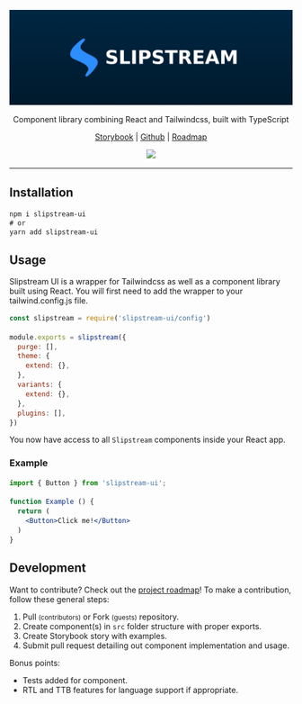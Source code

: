 <p align="center">
  <a href="https://slipstream-ui.netlify.app">
    <img src="https://raw.githubusercontent.com/michaelmcshinsky/slipstream-ui/main/slipstream-banner.png" alt="Slipstream UI">
  </a>
</p>
<p align="center">
  Component library combining React and Tailwindcss, built with TypeScript
</p>
<p align="center">
  <a href="https://slipstream-ui.netlify.app">Storybook</a> | <a href="https://github.com/michaelmcshinsky/slipstream-ui">Github</a> | <a href="https://github.com/michaelmcshinsky/slipstream-ui/projects/1">Roadmap</a>
</p>
<p align="center">
  <img src="https://img.shields.io/npm/v/slipstream-ui?style=flat-square"/>
</p>
<hr/>

## Installation

```
npm i slipstream-ui
# or
yarn add slipstream-ui
```

## Usage

Slipstream UI is a wrapper for Tailwindcss as well as a component library built using React. You will first need to add the wrapper to your tailwind.config.js file.

```javascript
const slipstream = require('slipstream-ui/config')

module.exports = slipstream({
  purge: [],
  theme: {
    extend: {},
  },
  variants: {
    extend: {},
  },
  plugins: [],
})
```

You now have access to all `Slipstream` components inside your React app.

### Example

``` jsx
import { Button } from 'slipstream-ui';

function Example () {
  return (
    <Button>Click me!</Button>
  )
}
```

## Development

Want to contribute? Check out the <a href="https://github.com/michaelmcshinsky/slipstream-ui/projects/1">project roadmap</a>! To make a contribution, follow these general steps:

1. Pull <small>(contributors)</small> or Fork <small>(guests)</small> repository.
2. Create component(s) in `src` folder structure with proper exports.
3. Create Storybook story with examples.
4. Submit pull request detailing out component implementation and usage.

Bonus points:
* Tests added for component.
* RTL and TTB features for language support if appropriate.